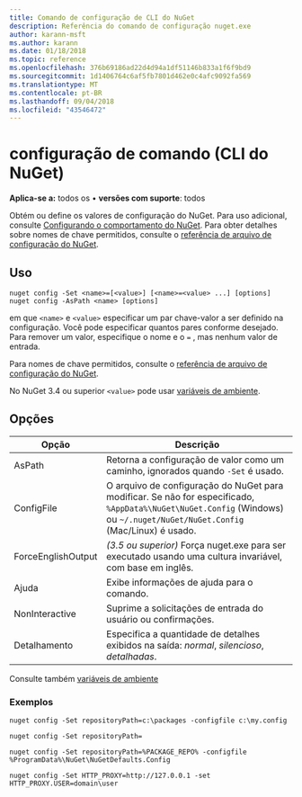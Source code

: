 ```yaml
---
title: Comando de configuração de CLI do NuGet
description: Referência do comando de configuração nuget.exe
author: karann-msft
ms.author: karann
ms.date: 01/18/2018
ms.topic: reference
ms.openlocfilehash: 376b69186ad22d4d94a1df51146b833a1f6f9bd9
ms.sourcegitcommit: 1d1406764c6af5fb7801d462e0c4afc9092fa569
ms.translationtype: MT
ms.contentlocale: pt-BR
ms.lasthandoff: 09/04/2018
ms.locfileid: "43546472"
---
```

# <a name="config-command-nuget-cli"></a>configuração de comando (CLI do NuGet)

**Aplica-se a:** todos os &bullet; **versões com suporte**: todos

Obtém ou define os valores de configuração do NuGet. Para uso adicional, consulte [Configurando o comportamento do NuGet](../consume-packages/configuring-nuget-behavior.md). Para obter detalhes sobre nomes de chave permitidos, consulte o [referência de arquivo de configuração do NuGet](../reference/nuget-config-file.md).

## <a name="usage"></a>Uso

```cli
nuget config -Set <name>=[<value>] [<name>=<value> ...] [options]
nuget config -AsPath <name> [options]
```

em que `<name>` e `<value>` especificar um par chave-valor a ser definido na configuração. Você pode especificar quantos pares conforme desejado. Para remover um valor, especifique o nome e o `=` , mas nenhum valor de entrada.

Para nomes de chave permitidos, consulte o [referência de arquivo de configuração do NuGet](../reference/nuget-config-file.md).

No NuGet 3.4 ou superior `<value>` pode usar [variáveis de ambiente](cli-ref-environment-variables.md).

## <a name="options"></a>Opções

| Opção | Descrição |
| --- | --- |
| AsPath | Retorna a configuração de valor como um caminho, ignorados quando `-Set` é usado. |
| ConfigFile | O arquivo de configuração do NuGet para modificar. Se não for especificado, `%AppData%\NuGet\NuGet.Config` (Windows) ou `~/.nuget/NuGet/NuGet.Config` (Mac/Linux) é usado.|
| ForceEnglishOutput | *(3.5 ou superior)*  Força nuget.exe para ser executado usando uma cultura invariável, com base em inglês. |
| Ajuda | Exibe informações de ajuda para o comando. |
| NonInteractive | Suprime a solicitações de entrada do usuário ou confirmações. |
| Detalhamento | Especifica a quantidade de detalhes exibidos na saída: *normal*, *silencioso*, *detalhadas*. |

Consulte também [variáveis de ambiente](cli-ref-environment-variables.md)

### <a name="examples"></a>Exemplos

```cli
nuget config -Set repositoryPath=c:\packages -configfile c:\my.config

nuget config -Set repositoryPath=

nuget config -Set repositoryPath=%PACKAGE_REPO% -configfile %ProgramData%\NuGet\NuGetDefaults.Config

nuget config -Set HTTP_PROXY=http://127.0.0.1 -set HTTP_PROXY.USER=domain\user
```
